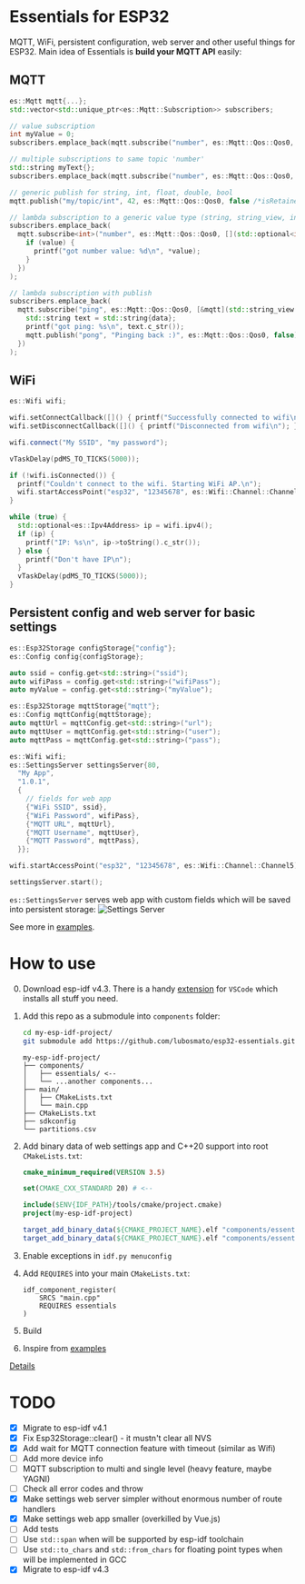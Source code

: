 # Essentials for ESP32
MQTT, WiFi, persistent configuration, web server and other useful things for ESP32. Main idea of Essentials is **build your MQTT API** easily:

## MQTT
```cpp
es::Mqtt mqtt{...};
std::vector<std::unique_ptr<es::Mqtt::Subscription>> subscribers;

// value subscription
int myValue = 0;
subscribers.emplace_back(mqtt.subscribe("number", es::Mqtt::Qos::Qos0, myValue));

// multiple subscriptions to same topic 'number'
std::string myText{};
subscribers.emplace_back(mqtt.subscribe("number", es::Mqtt::Qos::Qos0, myText));

// generic publish for string, int, float, double, bool
mqtt.publish("my/topic/int", 42, es::Mqtt::Qos::Qos0, false /*isRetained*/);

// lambda subscription to a generic value type (string, string_view, int, float, double and bool supported)
subscribers.emplace_back(
  mqtt.subscribe<int>("number", es::Mqtt::Qos::Qos0, [](std::optional<int> value) {
    if (value) {
      printf("got number value: %d\n", *value);
    }
  })
);

// lambda subscription with publish
subscribers.emplace_back(
  mqtt.subscribe("ping", es::Mqtt::Qos::Qos0, [&mqtt](std::string_view data) {
    std::string text = std::string{data};
    printf("got ping: %s\n", text.c_str());
    mqtt.publish("pong", "Pinging back :)", es::Mqtt::Qos::Qos0, false);
  })
);

```

## WiFi

```cpp
es::Wifi wifi;

wifi.setConnectCallback([]() { printf("Successfully connected to wifi\n"); });
wifi.setDisconnectCallback([]() { printf("Disconnected from wifi\n"); });

wifi.connect("My SSID", "my password");

vTaskDelay(pdMS_TO_TICKS(5000));

if (!wifi.isConnected()) {
  printf("Couldn't connect to the wifi. Starting WiFi AP.\n");
  wifi.startAccessPoint("esp32", "12345678", es::Wifi::Channel::Channel5);
}

while (true) {
  std::optional<es::Ipv4Address> ip = wifi.ipv4();
  if (ip) {
    printf("IP: %s\n", ip->toString().c_str());
  } else {
    printf("Don't have IP\n");
  }
  vTaskDelay(pdMS_TO_TICKS(5000));
}
```

## Persistent config and web server for basic settings
```cpp
es::Esp32Storage configStorage{"config"};
es::Config config{configStorage};

auto ssid = config.get<std::string>("ssid");
auto wifiPass = config.get<std::string>("wifiPass");
auto myValue = config.get<std::string>("myValue");

es::Esp32Storage mqttStorage{"mqtt"};
es::Config mqttConfig{mqttStorage};
auto mqttUrl = mqttConfig.get<std::string>("url");
auto mqttUser = mqttConfig.get<std::string>("user");
auto mqttPass = mqttConfig.get<std::string>("pass");

es::Wifi wifi;
es::SettingsServer settingsServer{80,
  "My App",
  "1.0.1",
  {
    // fields for web app
    {"WiFi SSID", ssid},
    {"WiFi Password", wifiPass},
    {"MQTT URL", mqttUrl},
    {"MQTT Username", mqttUser},
    {"MQTT Password", mqttPass},
  }};

wifi.startAccessPoint("esp32", "12345678", es::Wifi::Channel::Channel5);

settingsServer.start();
```
`es::SettingsServer` serves web app with custom fields which will be saved into persistent storage:
![Settings Server](examples/settings_server.png)

See more in [examples](examples/).

# How to use

0. Download esp-idf v4.3. There is a handy [extension](https://marketplace.visualstudio.com/items?itemName=espressif.esp-idf-extension) for `VSCode` which installs all stuff you need.

1. Add this repo as a submodule into `components` folder:
    ```bash
    cd my-esp-idf-project/
    git submodule add https://github.com/lubosmato/esp32-essentials.git components/essentials/
    ```
    ```
    my-esp-idf-project/
    ├── components/
    │   ├── essentials/ <--
    │   └── ...another components...
    ├── main/
    │   ├── CMakeLists.txt
    │   └── main.cpp
    ├── CMakeLists.txt
    ├── sdkconfig
    └── partitions.csv
    ```
2. Add binary data of web settings app and C++20 support into root `CMakeLists.txt`:
    ```cmake
    cmake_minimum_required(VERSION 3.5)

    set(CMAKE_CXX_STANDARD 20) # <--

    include($ENV{IDF_PATH}/tools/cmake/project.cmake)
    project(my-esp-idf-project)

    target_add_binary_data(${CMAKE_PROJECT_NAME}.elf "components/essentials/resources/web/dist/app.js.gz" TEXT) # <-- (only needed by `essentials::SettingsServer`)
    target_add_binary_data(${CMAKE_PROJECT_NAME}.elf "components/essentials/resources/web/dist/index.html.gz" TEXT) # <-- (only needed by `essentials::SettingsServer`)
    ```
3. Enable exceptions in `idf.py menuconfig`
4. Add `REQUIRES` into your main `CMakeLists.txt`:
    ```
    idf_component_register(
        SRCS "main.cpp"
        REQUIRES essentials
    )
    ```
5. Build
6. Inspire from [examples](examples/)

[Details](examples/readme.md#Details)

# TODO
- [x] Migrate to esp-idf v4.1
- [x] Fix Esp32Storage::clear() - it mustn't clear all NVS
- [x] Add wait for MQTT connection feature with timeout (similar as Wifi)
- [ ] Add more device info
- [ ] MQTT subscription to multi and single level (heavy feature, maybe YAGNI)
- [ ] Check all error codes and throw
- [x] Make settings web server simpler without enormous number of route handlers
- [x] Make settings web app smaller (overkilled by Vue.js)
- [ ] Add tests
- [ ] Use `std::span` when will be supported by esp-idf toolchain
- [ ] Use `std::to_chars` and `std::from_chars` for floating point types when will be implemented in GCC
- [x] Migrate to esp-idf v4.3
